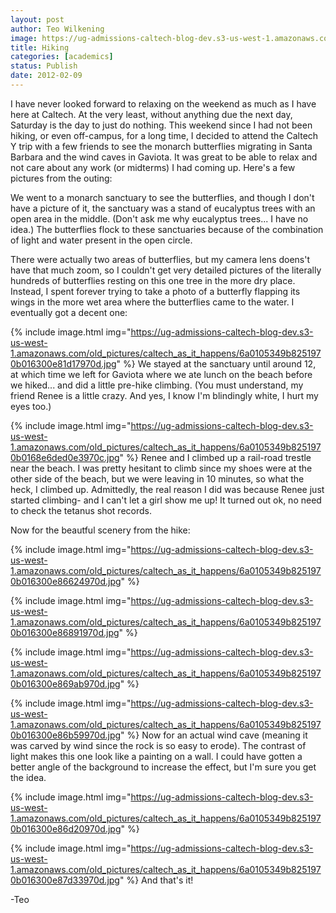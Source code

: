 ```yaml
---
layout: post
author: Teo Wilkening
image: https://ug-admissions-caltech-blog-dev.s3-us-west-1.amazonaws.com/old_pictures/caltech_as_it_happens/6a0105349b8251970b016300e76378970d.jpg
title: Hiking 
categories: [academics]
status: Publish
date: 2012-02-09
---
```



I have never looked forward to relaxing on the weekend as much as I have here at Caltech. At the very least, without anything due the next day, Saturday is the day to just do nothing. This weekend since I had not been hiking, or even off-campus, for a long time, I decided to attend the Caltech Y trip with a few friends to see the monarch butterflies migrating in Santa Barbara and the wind caves in Gaviota. It was great to be able to relax and not care about any work (or midterms) I had coming up. Here's a few pictures from the outing:

We went to a monarch sanctuary to see the butterflies, and though I don't have a picture of it, the sanctuary was a stand of eucalyptus trees with an open area in the middle. (Don't ask me why eucalyptus trees... I have no idea.) The butterflies flock to these sanctuaries because of the combination of light and water present in the open circle.

There were actually two areas of butterflies, but my camera lens doens't have that much zoom, so I couldn't get very detailed pictures of the literally hundreds of butterflies resting on this one tree in the more dry place. Instead, I spent forever trying to take a photo of a butterfly flapping its wings in the more wet area where the butterflies came to the water. I eventually got a decent one:

{% include image.html img="https://ug-admissions-caltech-blog-dev.s3-us-west-1.amazonaws.com/old_pictures/caltech_as_it_happens/6a0105349b8251970b016300e81d17970d.jpg" %}
We stayed at the sanctuary until around 12, at which time we left for Gaviota where we ate lunch on the beach before we hiked... and did a little pre-hike climbing. (You must understand, my friend Renee is a little crazy. And yes, I know I'm blindingly white, I hurt my eyes too.)

{% include image.html img="https://ug-admissions-caltech-blog-dev.s3-us-west-1.amazonaws.com/old_pictures/caltech_as_it_happens/6a0105349b8251970b0168e6ded0e3970c.jpg" %}
Renee and I climbed up a rail-road trestle near the beach. I was pretty hesitant to climb since my shoes were at the other side of the beach, but we were leaving in 10 minutes, so what the heck, I climbed up. Admittedly, the real reason I did was because Renee just started climbing- and I can't let a girl show me up! It turned out ok, no need to check the tetanus shot records.

Now for the beautful scenery from the hike:

{% include image.html img="https://ug-admissions-caltech-blog-dev.s3-us-west-1.amazonaws.com/old_pictures/caltech_as_it_happens/6a0105349b8251970b016300e86624970d.jpg" %}


{% include image.html img="https://ug-admissions-caltech-blog-dev.s3-us-west-1.amazonaws.com/old_pictures/caltech_as_it_happens/6a0105349b8251970b016300e86891970d.jpg" %}


{% include image.html img="https://ug-admissions-caltech-blog-dev.s3-us-west-1.amazonaws.com/old_pictures/caltech_as_it_happens/6a0105349b8251970b016300e869ab970d.jpg" %}


{% include image.html img="https://ug-admissions-caltech-blog-dev.s3-us-west-1.amazonaws.com/old_pictures/caltech_as_it_happens/6a0105349b8251970b016300e86b59970d.jpg" %}
Now for an actual wind cave (meaning it was carved by wind since the rock is so easy to erode). The contrast of light makes this one look like a painting on a wall. I could have gotten a better angle of the background to increase the effect, but I'm sure you get the idea.


{% include image.html img="https://ug-admissions-caltech-blog-dev.s3-us-west-1.amazonaws.com/old_pictures/caltech_as_it_happens/6a0105349b8251970b016300e86d20970d.jpg" %}


{% include image.html img="https://ug-admissions-caltech-blog-dev.s3-us-west-1.amazonaws.com/old_pictures/caltech_as_it_happens/6a0105349b8251970b016300e87d33970d.jpg" %}
And that's it!

-Teo

